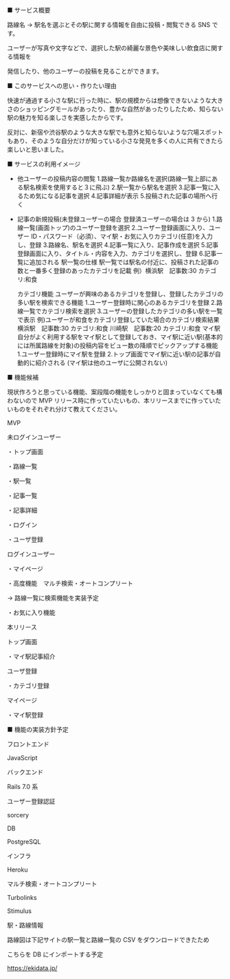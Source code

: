 ■ サービス概要

路線名 → 駅名を選ぶとその駅に関する情報を自由に投稿・閲覧できる SNS です。

ユーザーが写真や文字などで、選択した駅の綺麗な景色や美味しい飲食店に関する情報を

発信したり、他のユーザーの投稿を見ることができます。

■ このサービスへの思い・作りたい理由

快速が通過する小さな駅に行った時に、駅の規模からは想像できないような大きさのショッピングモールがあったり、豊かな自然があったりしたため、知らない駅の魅力を知る楽しさを実感したからです。

反対に、新宿や渋谷駅のような大きな駅でも意外と知らないような穴場スポットもあり、そのような自分だけが知っている小さな発見を多くの人に共有できたら楽しいと思いました。

■ サービスの利用イメージ

- 他ユーザーの投稿内容の閲覧
  1.路線一覧か路線名を選択(路線一覧上部にある駅名検索を使用すると３に飛ぶ)
  2.駅一覧から駅名を選択
  3.記事一覧に入るため気になる記事を選択
  4.記事詳細が表示
  5.投稿された記事の場所へ行く
- 記事の新規投稿(未登録ユーザーの場合 登録済ユーザーの場合は 3 から)
  1.路線一覧(画面トップ)のユーザー登録を選択
  2.ユーザー登録画面に入り、ユーザー ID・パスワード（必須）、マイ駅・お気に入りカテゴリ(任意)を入力し、登録
  3.路線名、駅名を選択
  4.記事一覧に入り、記事作成を選択
  5.記事登録画面に入り、タイトル・内容を入力、カテゴリを選択し、登録
  6.記事一覧に追加される
  駅一覧の仕様
  駅一覧では駅名の付近に、投稿された記事の数と一番多く登録のあったカテゴリを記載
  例）横浜駅　記事数:30 カテゴリ:和食

  カテゴリ機能
  ユーザーが興味のあるカテゴリを登録し、登録したカテゴリの多い駅を検索できる機能
  1.ユーザー登録時に関心のあるカテゴリを登録
  2.路線一覧でカテゴリ検索を選択
  3.ユーザーの登録したカテゴリの多い駅を一覧で表示
  例)ユーザーが和食をカテゴリ登録していた場合のカテゴリ検索結果
  横浜駅　記事数:30 カテゴリ:和食
  川崎駅　記事数:20 カテゴリ:和食
  マイ駅
  自分がよく利用する駅をマイ駅として登録しておき、マイ駅に近い駅(基本的には所属路線を対象)の投稿内容をビュー数の降順でピックアップする機能
  1.ユーザー登録時にマイ駅を登録
  2.トップ画面でマイ駅に近い駅の記事が自動的に紹介される
  (マイ駅は他のユーザに公開されない)

■ 機能候補

現状作ろうと思っている機能、案段階の機能をしっかりと固まっていなくても構わないので MVP リリース時に作っていたいもの、本リリースまでに作っていたいものをそれぞれ分けて教えてください。

MVP

未ログインユーザー

・トップ画面

・路線一覧

・駅一覧

・記事一覧

・記事詳細

・ログイン

・ユーザ登録

ログインユーザー

・マイページ

・高度機能　マルチ検索・オートコンプリート

→ 路線一覧に検索機能を実装予定

・お気に入り機能

本リリース

トップ画面

・マイ駅記事紹介

ユーザ登録

・カテゴリ登録

マイページ

・マイ駅登録

■ 機能の実装方針予定

フロントエンド

JavaScript

バックエンド

Rails 7.0 系

ユーザー登録認証

sorcery

DB

PostgreSQL

インフラ

Heroku

マルチ検索・オートコンプリート

Turbolinks

Stimulus

駅・路線情報

路線図は下記サイトの駅一覧と路線一覧の CSV をダウンロードできたため

こちらを DB にインポートする予定

https://ekidata.jp/

